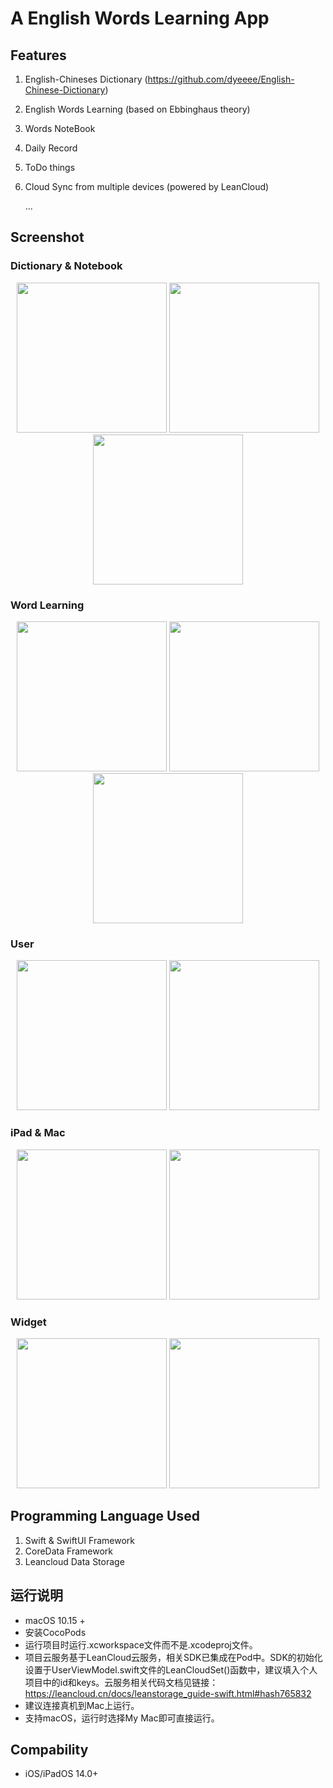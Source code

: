 #  A English Words Learning App

## Features
1. English-Chineses Dictionary (https://github.com/dyeeee/English-Chinese-Dictionary)
2. English Words Learning (based on Ebbinghaus theory)
3. Words NoteBook
4. Daily Record
5. ToDo things
6. Cloud Sync from multiple devices (powered by LeanCloud)
   
   ...

## Screenshot

### Dictionary & Notebook
<div align=center>
<img src="https://github.com/dyeeee/MyGraduationProjectV2_Pod/blob/main/Images/dict-1.JPEG" width="240"/>
<img src="https://github.com/dyeeee/MyGraduationProjectV2_Pod/blob/main/Images/dict-1.JPEG" width="240"/>
<img src="https://github.com/dyeeee/MyGraduationProjectV2_Pod/blob/main/Images/dict-1.JPEG" width="240"/>
</div>

### Word Learning
<div align=center>
<img src="https://github.com/dyeeee/MyGraduationProjectV2_Pod/blob/main/Images/learn-1.JPEG" width="240"/>
<img src="https://github.com/dyeeee/MyGraduationProjectV2_Pod/blob/main/Images/learn-2.JPEG" width="240"/>
<img src="https://github.com/dyeeee/MyGraduationProjectV2_Pod/blob/main/Images/learn-3.JPEG" width="240"/>
</div>

### User
<div align=center>
<img src="https://github.com/dyeeee/MyGraduationProjectV2_Pod/blob/main/Images/user-1.JPEG" width="240"/>
<img src="https://github.com/dyeeee/MyGraduationProjectV2_Pod/blob/main/Images/user-2.JPEG" width="240"/>
</div>

### iPad & Mac
<div align=center>
<img src="https://github.com/dyeeee/MyGraduationProjectV2_Pod/blob/main/Images/iPad-1.JPEG" width="240"/>
<img src="https://github.com/dyeeee/MyGraduationProjectV2_Pod/blob/main/Images/Mac-1.JPEG" width="240"/>
</div>

### Widget
<div align=center>
<img src="https://github.com/dyeeee/MyGraduationProjectV2_Pod/blob/main/Images/widget-1.JPEG" width="240"/>
<img src="https://github.com/dyeeee/MyGraduationProjectV2_Pod/blob/main/Images/widget-2.JPEG" width="240"/>
</div>


##  Programming Language Used
1. Swift & SwiftUI Framework
2. CoreData Framework
3. Leancloud Data Storage

## 运行说明
* macOS 10.15 + 
* 安装CocoPods
* 运行项目时运行.xcworkspace文件而不是.xcodeproj文件。
* 项目云服务基于LeanCloud云服务，相关SDK已集成在Pod中。SDK的初始化设置于UserViewModel.swift文件的LeanCloudSet()函数中，建议填入个人项目中的id和keys。云服务相关代码文档见链接：https://leancloud.cn/docs/leanstorage_guide-swift.html#hash765832
* 建议连接真机到Mac上运行。
* 支持macOS，运行时选择My Mac即可直接运行。


## Compability
* iOS/iPadOS 14.0+
